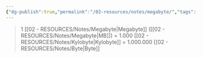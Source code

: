 ```yaml
---
{"dg-publish":true,"permalink":"/02-resources/notes/megabyte/","tags":["mathe/binärzahlen"],"updated":"2025-03-23T10:47:47.000+01:00"}
---
```


>1 [[02 - RESOURCES/Notes/Megabyte\|Megabyte]] ([[02 - RESOURCES/Notes/Megabyte\|MB]]) = 1.000 [[02 - RESOURCES/Notes/Kylobyte\|Kylobyte]] = 1.000.000 [[02 - RESOURCES/Notes/Byte\|Byte]]